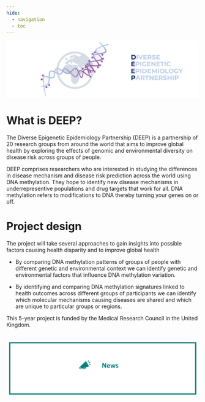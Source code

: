 ```yaml
---
hide:
  - navigation
  - toc
---
```


![Diverse Epigenetic Epidemiology Partnership Logo showing the word deep and a DNA helix with methylation marks attached](assets/logo_banner.png)


# What is DEEP?

The Diverse Epigenetic Epidemiology Partnership (DEEP) is a partnership of 20 research groups from around the world that aims to improve global health by exploring the effects of genomic and environmental diversity on disease risk across groups of people. 

DEEP comprises researchers who are interested in studying the differences in disease mechanism and disease risk prediction across the world using DNA methylation. They hope to identify new disease mechanisms in underrepresentive populations and drug targets that work for all. DNA methylation refers to modifications to DNA thereby turning your genes on or off.


# Project design

The project will take several approaches to gain insights into possible factors causing health disparity and to improve global health

- By comparing DNA methylation patterns of groups of people with different genetic and environmental context we can identify genetic and environmental factors that influence DNA methylation variation.

- By identifying and comparing DNA methylation signatures linked to health outcomes across different groups of participants we can identify which molecular mechanisms causing diseases are shared and which are unique to particular groups or regions.

This 5-year project is funded by the Medical Research Council in the United Kingdom.             

</br>
<a href=News>
<img src="https://github.com/hannah-e/DEEP_site/blob/gh-pages/assets/News_header.png?raw=true">
</a>

